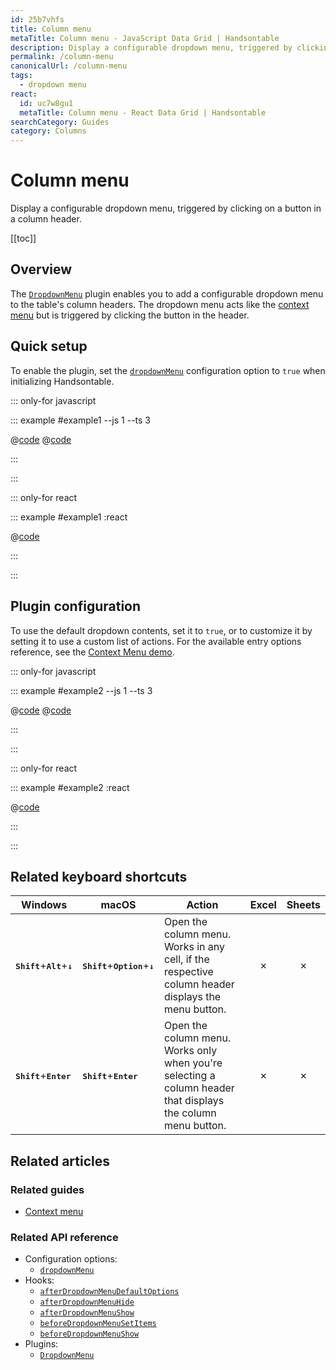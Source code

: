 ```yaml
---
id: 25b7vhfs
title: Column menu
metaTitle: Column menu - JavaScript Data Grid | Handsontable
description: Display a configurable dropdown menu, triggered by clicking on a button in a column header.
permalink: /column-menu
canonicalUrl: /column-menu
tags:
  - dropdown menu
react:
  id: uc7w8gu1
  metaTitle: Column menu - React Data Grid | Handsontable
searchCategory: Guides
category: Columns
---
```


# Column menu

Display a configurable dropdown menu, triggered by clicking on a button in a column header.

[[toc]]

## Overview

The [`DropdownMenu`](@/api/dropdownMenu.md) plugin enables you to add a configurable dropdown menu to the table's column headers.
The dropdown menu acts like the [context menu](@/guides/accessories-and-menus/context-menu/context-menu.md) but is triggered by clicking the button in the header.

## Quick setup

To enable the plugin, set the [`dropdownMenu`](@/api/options.md#dropdownmenu) configuration option to `true` when initializing Handsontable.

::: only-for javascript

::: example #example1 --js 1 --ts 3

@[code](@/content/guides/columns/column-menu/javascript/example1.js)
@[code](@/content/guides/columns/column-menu/javascript/example1.ts)

:::

:::

::: only-for react

::: example #example1 :react

@[code](@/content/guides/columns/column-menu/react/example1.jsx)

:::

:::

## Plugin configuration

To use the default dropdown contents, set it to `true`, or to customize it by setting it to use a custom list of actions. For the available entry options reference, see the [Context Menu demo](@/guides/accessories-and-menus/context-menu/context-menu.md#page-specific).

::: only-for javascript

::: example #example2 --js 1 --ts 3

@[code](@/content/guides/columns/column-menu/javascript/example2.js)
@[code](@/content/guides/columns/column-menu/javascript/example2.ts)

:::

:::

::: only-for react

::: example #example2 :react

@[code](@/content/guides/columns/column-menu/react/example2.jsx)

:::

:::

## Related keyboard shortcuts

| Windows                                                  | macOS                                                       | Action                                                                                                       |  Excel  | Sheets  |
| -------------------------------------------------------- | ----------------------------------------------------------- | ------------------------------------------------------------------------------------------------------------ | :-----: | :-----: |
| <kbd>**Shift**</kbd>+<kbd>**Alt**</kbd>+<kbd>**↓**</kbd> | <kbd>**Shift**</kbd>+<kbd>**Option**</kbd>+<kbd>**↓**</kbd> | Open the column menu. Works in any cell, if the respective column header displays the menu button.           | &cross; | &cross; |
| <kbd>**Shift**</kbd>+<kbd>**Enter**</kbd>                | <kbd>**Shift**</kbd>+<kbd>**Enter**</kbd>                   | Open the column menu. Works only when you're selecting a column header that displays the column menu button. | &cross; | &cross; |

## Related articles

### Related guides

- [Context menu](@/guides/accessories-and-menus/context-menu/context-menu.md)

### Related API reference

- Configuration options:
  - [`dropdownMenu`](@/api/options.md#dropdownmenu)
- Hooks:
  - [`afterDropdownMenuDefaultOptions`](@/api/hooks.md#afterdropdownmenudefaultoptions)
  - [`afterDropdownMenuHide`](@/api/hooks.md#afterdropdownmenuhide)
  - [`afterDropdownMenuShow`](@/api/hooks.md#afterdropdownmenushow)
  - [`beforeDropdownMenuSetItems`](@/api/hooks.md#beforedropdownmenusetitems)
  - [`beforeDropdownMenuShow`](@/api/hooks.md#beforedropdownmenushow)
- Plugins:
  - [`DropdownMenu`](@/api/dropdownMenu.md)
